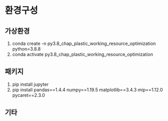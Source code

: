 # 환경구성
## 가상환경
1. conda create -n py3.8_chap_plastic_working_resource_optimization python=3.8.8
2. conda activate py3.8_chap_plastic_working_resource_optimization

## 패키지
1. pip install jupyter
2. pip install pandas==1.4.4 numpy==1.19.5 matplotlib==3.4.3 mip==1.12.0 pycaret==2.3.0


## 기타
 